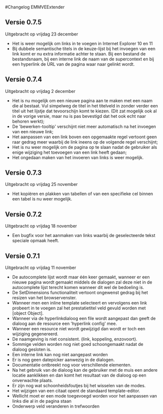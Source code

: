 #Changelog EMMVEExtender


## Versie 0.7.5
Uitgebracht op vrijdag 23 december
* ​Het is weer mogelijk om links in te voegen in Internet Explorer 10 en 11
* Bij dubbele semantische titels in de keuze-lijst bij het invoegen van een link komt er nu extra informatie achter te staan. Bij een bestand de bestandsnaam, bij een interne link de naam van de supercontext en bij een hyperlink de URL van de pagina waar naar gelinkt wordt.

## Versie 0.7.4
Uitgebracht op vrijdag 2 december

* Het is nu mogelijk om een nieuwe pagina aan te maken met een naam die al bestaat. Vul simpelweg de titel in het titelveld in zonder verder een titel uit het lijstje dat tevoorschijn komt te kiezen. (Dit zat mogelijk ook al in de vorige versie, maar nu is pas bevestigd dat het ook echt naar behoren werkt);
* De 'bewerken-tooltip' verschijnt niet meer automatisch na het invoegen van een nieuwe link;
* Het aanpassen van een link boven een opgemaakte regel vertoont geen raar gedrag meer waarbij de link ineens op de volgende regel verschijnt;
* Het is nu weer mogelijk om de pagina op te slaan nadat de gebruiker als enige wijziging het toevoegen van een link heeft gedaan;
* Het ongedaan maken van het invoeren van links is weer mogelijk.

## Versie 0.7.3
Uitgebracht op vrijdag 25 november

* Het kopiëren en plakken van tabellen of van een specifieke cel binnen een tabel is nu weer mogelijk.

## Versie 0.7.2
Uitgebracht op vrijdag 18 november

* Een bugfix voor het aanmaken van links waarbij de geselecteerde tekst speciale opmaak heeft. 

## Versie 0.7.1
Uitgebracht op vrijdag 11 november

* De autocomplete lijst wordt maar één keer gemaakt, wanneer er een nieuwe pagina wordt gemaakt middels de dialogen zal deze niet in de autocomplete lijst terecht komen wanneer dit wel de bedoeling is.
* De SetDimensions functionaliteit vertoont ongewenst gedrag bij het resizen van het browservenster.
* Wanneer men een inline template selecteert en vervolgens een link probeert in te voegen zal het prestatietitel veld gevuld worden met [object Object].
* Wanneer via de hyperlinkdialoog een file wordt aangepast dan geeft de dialoog aan de resource een 'hyperlink config' mee.
* Wanneer een resource niet wordt gewijzigd dan wordt er toch een wijziging gegenereerd.
* De naamgeving is niet consistent. (link, koppeling, enzovoort).
* Sommige velden worden nog niet goed schoongemaakt nadat de dialoog gesloten is.
* Een interne link kan nog niet aangepast worden
* Er is nog geen datepicker aanwezig in de dialogen.
* Documentatie ontbreekt nog voor verschillende elementen.
* Na het gebruik van de dialoog kan de gebruiker met de muis een andere locatie aanklikken en dan komt het resultaat van de dialoog op een onverwachte plaats.
* Er zijn nog wat schoonheidsfoutjes bij het wisselen van de modes.
* Het wijzigen van een citaat opent de standaard template-editor.
* Wellicht moet er een mode toegevoegd worden voor het aanpassen van links die al in de pagina staan
* Onderwerp veld veranderen in trefwoorden